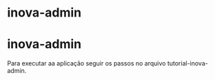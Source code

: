 # inova-admin
# inova-admin

Para executar aa aplicação seguir os passos no arquivo tutorial-inova-admin.
